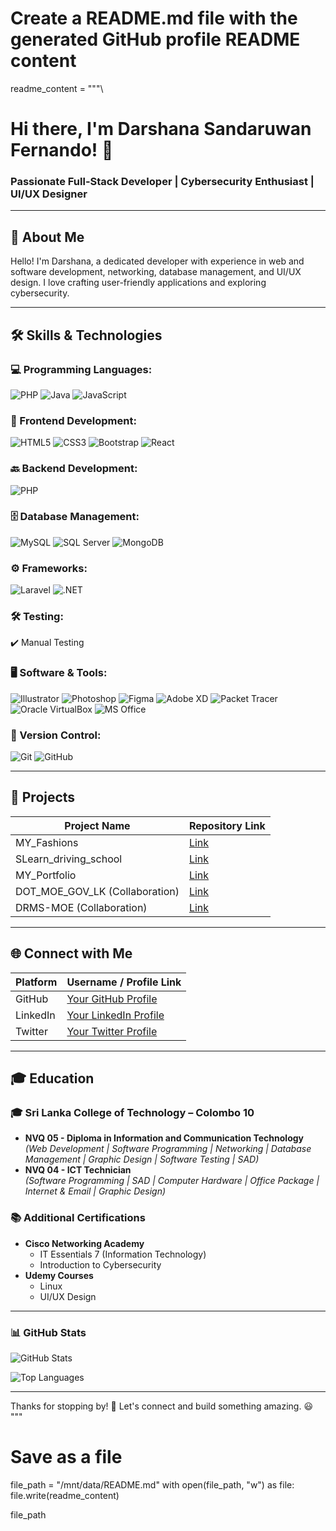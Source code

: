 # Create a README.md file with the generated GitHub profile README content

readme_content = """\
# Hi there, I'm Darshana Sandaruwan Fernando! 👋

### Passionate Full-Stack Developer | Cybersecurity Enthusiast | UI/UX Designer

---

## 🚀 About Me
Hello! I'm Darshana, a dedicated developer with experience in web and software development, networking, database management, and UI/UX design. I love crafting user-friendly applications and exploring cybersecurity.

---

## 🛠️ Skills & Technologies

### 💻 Programming Languages:
![PHP](https://img.shields.io/badge/PHP-777BB4?style=for-the-badge&logo=php&logoColor=white)
![Java](https://img.shields.io/badge/Java-007396?style=for-the-badge&logo=java&logoColor=white)
![JavaScript](https://img.shields.io/badge/JavaScript-F7DF1E?style=for-the-badge&logo=javascript&logoColor=black)

### 🎨 Frontend Development:
![HTML5](https://img.shields.io/badge/HTML5-E34F26?style=for-the-badge&logo=html5&logoColor=white)
![CSS3](https://img.shields.io/badge/CSS3-1572B6?style=for-the-badge&logo=css3&logoColor=white)
![Bootstrap](https://img.shields.io/badge/Bootstrap-563D7C?style=for-the-badge&logo=bootstrap&logoColor=white)
![React](https://img.shields.io/badge/React-61DAFB?style=for-the-badge&logo=react&logoColor=black)

### 🔙 Backend Development:
![PHP](https://img.shields.io/badge/PHP-777BB4?style=for-the-badge&logo=php&logoColor=white)

### 🗄️ Database Management:
![MySQL](https://img.shields.io/badge/MySQL-4479A1?style=for-the-badge&logo=mysql&logoColor=white)
![SQL Server](https://img.shields.io/badge/SQL_Server-CC2927?style=for-the-badge&logo=microsoftsqlserver&logoColor=white)
![MongoDB](https://img.shields.io/badge/MongoDB-47A248?style=for-the-badge&logo=mongodb&logoColor=white)

### ⚙️ Frameworks:
![Laravel](https://img.shields.io/badge/Laravel-FF2D20?style=for-the-badge&logo=laravel&logoColor=white)
![.NET](https://img.shields.io/badge/.NET-512BD4?style=for-the-badge&logo=dotnet&logoColor=white)

### 🛠️ Testing:
✔️ Manual Testing

### 🖥️ Software & Tools:
![Illustrator](https://img.shields.io/badge/Adobe_Illustrator-FF9A00?style=for-the-badge&logo=adobeillustrator&logoColor=white)
![Photoshop](https://img.shields.io/badge/Adobe_Photoshop-31A8FF?style=for-the-badge&logo=adobephotoshop&logoColor=white)
![Figma](https://img.shields.io/badge/Figma-F24E1E?style=for-the-badge&logo=figma&logoColor=white)
![Adobe XD](https://img.shields.io/badge/Adobe_XD-FF61F6?style=for-the-badge&logo=adobexd&logoColor=white)
![Packet Tracer](https://img.shields.io/badge/Cisco_Packet_Tracer-1BA0D7?style=for-the-badge&logo=cisco&logoColor=white)
![Oracle VirtualBox](https://img.shields.io/badge/VirtualBox-183A61?style=for-the-badge&logo=virtualbox&logoColor=white)
![MS Office](https://img.shields.io/badge/Microsoft_Office-D83B01?style=for-the-badge&logo=microsoftoffice&logoColor=white)

### 🔧 Version Control:
![Git](https://img.shields.io/badge/Git-F05032?style=for-the-badge&logo=git&logoColor=white)
![GitHub](https://img.shields.io/badge/GitHub-181717?style=for-the-badge&logo=github&logoColor=white)

---

## 📌 Projects

| Project Name | Repository Link |
|-------------|----------------|
| MY_Fashions | [Link](...) |
| SLearn_driving_school | [Link](...) |
| MY_Portfolio | [Link](...) |
| DOT_MOE_GOV_LK (Collaboration) | [Link](...) |
| DRMS-MOE (Collaboration) | [Link](...) |

---

## 🌐 Connect with Me

| Platform | Username / Profile Link |
|----------|------------------|
| GitHub | [Your GitHub Profile](...) |
| LinkedIn | [Your LinkedIn Profile](...) |
| Twitter | [Your Twitter Profile](...) |

---

## 🎓 Education

### 🎓 Sri Lanka College of Technology – Colombo 10
- **NVQ 05 - Diploma in Information and Communication Technology**  
  *(Web Development | Software Programming | Networking | Database Management | Graphic Design | Software Testing | SAD)*
- **NVQ 04 - ICT Technician**  
  *(Software Programming | SAD | Computer Hardware | Office Package | Internet & Email | Graphic Design)*

### 📚 Additional Certifications
- **Cisco Networking Academy**
  - IT Essentials 7 (Information Technology)
  - Introduction to Cybersecurity
- **Udemy Courses**
  - Linux
  - UI/UX Design

---

### 📊 GitHub Stats
![GitHub Stats](https://github-readme-stats.vercel.app/api?username=YourGitHubUsername&show_icons=true&theme=tokyonight)

![Top Languages](https://github-readme-stats.vercel.app/api/top-langs/?username=YourGitHubUsername&layout=compact&theme=tokyonight)

---

Thanks for stopping by! 🚀 Let's connect and build something amazing. 😃
"""

# Save as a file
file_path = "/mnt/data/README.md"
with open(file_path, "w") as file:
    file.write(readme_content)

file_path
